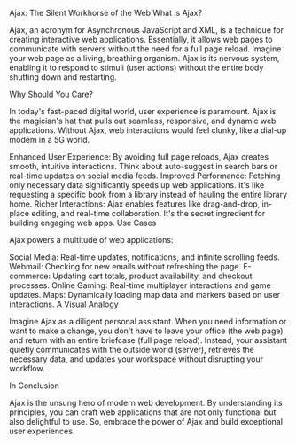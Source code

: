 Ajax: The Silent Workhorse of the Web
What is Ajax?

Ajax, an acronym for Asynchronous JavaScript and XML, is a technique for creating interactive web applications. Essentially, it allows web pages to communicate with servers without the need for a full page reload. Imagine your web page as a living, breathing organism. Ajax is its nervous system, enabling it to respond to stimuli (user actions) without the entire body shutting down and restarting.

Why Should You Care?

In today's fast-paced digital world, user experience is paramount. Ajax is the magician's hat that pulls out seamless, responsive, and dynamic web applications. Without Ajax, web interactions would feel clunky, like a dial-up modem in a 5G world.

Enhanced User Experience: By avoiding full page reloads, Ajax creates smooth, intuitive interactions. Think about auto-suggest in search bars or real-time updates on social media feeds.
Improved Performance: Fetching only necessary data significantly speeds up web applications. It's like requesting a specific book from a library instead of hauling the entire library home.
Richer Interactions: Ajax enables features like drag-and-drop, in-place editing, and real-time collaboration. It's the secret ingredient for building engaging web apps.
Use Cases

Ajax powers a multitude of web applications:

Social Media: Real-time updates, notifications, and infinite scrolling feeds.
Webmail: Checking for new emails without refreshing the page.
E-commerce: Updating cart totals, product availability, and checkout processes.
Online Gaming: Real-time multiplayer interactions and game updates.
Maps: Dynamically loading map data and markers based on user interactions.
A Visual Analogy

Imagine Ajax as a diligent personal assistant. When you need information or want to make a change, you don't have to leave your office (the web page) and return with an entire briefcase (full page reload). Instead, your assistant quietly communicates with the outside world (server), retrieves the necessary data, and updates your workspace without disrupting your workflow.

In Conclusion

Ajax is the unsung hero of modern web development. By understanding its principles, you can craft web applications that are not only functional but also delightful to use. So, embrace the power of Ajax and build exceptional user experiences.